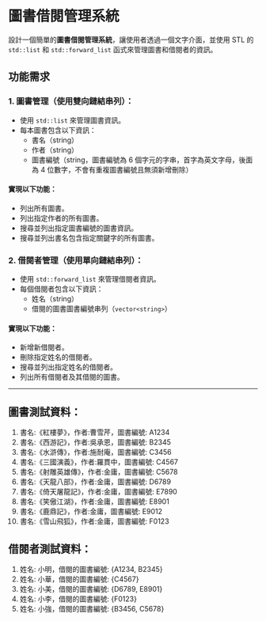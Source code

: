 # 圖書借閱管理系統

設計一個簡單的**圖書借閱管理系統**，讓使用者透過一個文字介面，並使用 STL 的 `std::list` 和 `std::forward_list` 函式來管理圖書和借閱者的資訊。

## 功能需求

### 1. 圖書管理（使用雙向鏈結串列）：
- 使用 `std::list` 來管理圖書資訊。
- 每本圖書包含以下資訊：
  - 書名（string）
  - 作者（string）
  - 圖書編號（string，圖書編號為 6 個字元的字串，首字為英文字母，後面為 4 位數字，不會有重複圖書編號且無須新增刪除）

#### 實現以下功能：
- 列出所有圖書。
- 列出指定作者的所有圖書。
- 搜尋並列出指定圖書編號的圖書資訊。
- 搜尋並列出書名包含指定關鍵字的所有圖書。

### 2. 借閱者管理（使用單向鏈結串列）：
- 使用 `std::forward_list` 來管理借閱者資訊。
- 每個借閱者包含以下資訊：
  - 姓名（string）
  - 借閱的圖書圖書編號串列（`vector<string>`）

#### 實現以下功能：
- 新增新借閱者。
- 刪除指定姓名的借閱者。
- 搜尋並列出指定姓名的借閱者。
- 列出所有借閱者及其借閱的圖書。

---

## 圖書測試資料：
1. 書名:《紅樓夢》，作者:曹雪芹，圖書編號: A1234  
2. 書名:《西游記》，作者:吳承恩，圖書編號: B2345  
3. 書名:《水滸傳》，作者:施耐庵，圖書編號: C3456  
4. 書名:《三國演義》，作者:羅貫中，圖書編號: C4567  
5. 書名:《射雕英雄傳》，作者:金庸，圖書編號: C5678  
6. 書名:《天龍八部》，作者:金庸，圖書編號: D6789  
7. 書名:《倚天屠龍記》，作者:金庸，圖書編號: E7890  
8. 書名:《笑傲江湖》，作者:金庸，圖書編號: E8901  
9. 書名:《鹿鼎記》，作者:金庸，圖書編號: E9012  
10. 書名:《雪山飛狐》，作者:金庸，圖書編號: F0123  

## 借閱者測試資料：
1. 姓名: 小明，借閱的圖書編號: {A1234, B2345}  
2. 姓名: 小華，借閱的圖書編號: {C4567}  
3. 姓名: 小美，借閱的圖書編號: {D6789, E8901}  
4. 姓名: 小李，借閱的圖書編號: {F0123}  
5. 姓名: 小強，借閱的圖書編號: {B3456, C5678}
